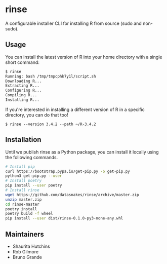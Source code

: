 # rinse

A configurable installer CLI for installing R from source (sudo and non-sudo).


## Usage

You can install the latest version of R into your home directory with a single short command:

```bash
$ rinse
Running: bash /tmp/tmpcphk7y1l/script.sh
Downloading R...
Extracting R...
Configuring R...
Compiling R...
Installing R...
```

If you're interested in installing a different version of R in a specific directory, you can do that too!

```
$ rinse --version 3.4.2 --path ~/R-3.4.2
```


## Installation

Until we publish rinse as a Python package, you can install it locally using the following commands. 

```bash
# Install pip
curl https://bootstrap.pypa.io/get-pip.py -o get-pip.py
python3 get-pip.py --user
# Install poetry
pip install --user poetry
# Install rinse
wget https://github.com/datasnakes/rinse/archive/master.zip
unzip master.zip
cd rinse-master
poetry install
poetry build -f wheel
pip install --user dist/rinse-0.1.0-py3-none-any.whl
```

## Maintainers

* Shaurita Hutchins
* Rob Gilmore
* Bruno Grande
